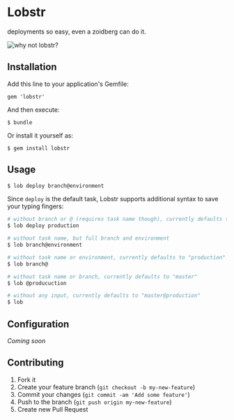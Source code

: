 # Lobstr

deployments so easy, even a zoidberg can do it.

![why not lobstr?](http://f.cl.ly/items/0S392f3e3f00373A2l3Y/why-not-lobstr.jpg)

## Installation

Add this line to your application's Gemfile:

    gem 'lobstr'

And then execute:

    $ bundle

Or install it yourself as:

    $ gem install lobstr

## Usage
   
````bash
$ lob deploy branch@environment
````

Since `deploy` is the default task, Lobstr supports additional syntax to
save your typing fingers:

````bash
# without branch or @ (requires task name though), currently defaults to "master"
$ lob deploy production

# without task name, but full branch and environment
$ lob branch@environment

# without task name or environment, currently defaults to "production"
$ lob branch@

# without task name or branch, currently defaults to "master"
$ lob @producuction

# without any input, currently defaults to "master@production"
$ lob
````

## Configuration

*Coming soon*

## Contributing

1. Fork it
2. Create your feature branch (`git checkout -b my-new-feature`)
3. Commit your changes (`git commit -am 'Add some feature'`)
4. Push to the branch (`git push origin my-new-feature`)
5. Create new Pull Request
